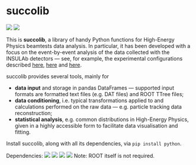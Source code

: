 # succolib

[![](https://img.shields.io/pypi/v/succolib.svg)]() [![](https://img.shields.io/badge/python-3.0-blue.svg)]()

This is **succolib**, a library of handy Python functions for High-Energy Physics beamtests data analysis. In particular, it has been developed with a focus on the event-by-event analysis of the data collected with the INSULAb detectors &mdash; see, for example, the experimental configurations described [here](http://cds.cern.ch/record/2672249), [here](http://hdl.handle.net/10277/857) and [here](http://cds.cern.ch/record/1353904).

succolib provides several tools, mainly for
* **data input** and storage in pandas DataFrames &mdash; supported input formats are formatted text files (e.g. DAT files) and ROOT TTree files;
* **data conditioning**, i.e. typical transformations applied to and calculations performed on the raw data &mdash; e.g. particle tracking data reconstruction;
* **statistical analysis**, e.g. common distributions in High-Energy Physics, given in a highly accessible form to facilitate data visualisation and fitting.

Install succolib, along with all its dependencies, via `pip install python`.

Dependencies:
[![](https://img.shields.io/badge/numpy-blue.svg)](https://numpy.org/) [![](https://img.shields.io/badge/pandas-blue.svg)](https://pandas.pydata.org/) [![](https://img.shields.io/badge/tqdm-blue.svg)](https://github.com/tqdm/tqdm) [![](https://img.shields.io/badge/uproot-blue.svg)](https://github.com/scikit-hep/uproot)
Note: ROOT itself is not required.
